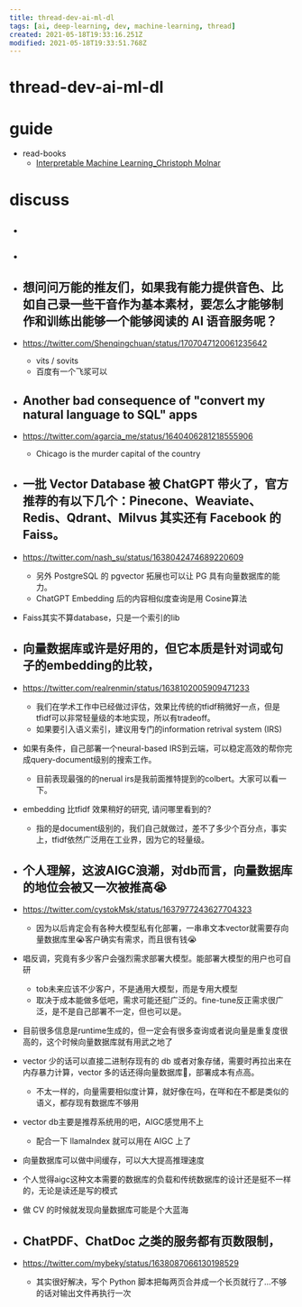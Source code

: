 ```yaml
---
title: thread-dev-ai-ml-dl
tags: [ai, deep-learning, dev, machine-learning, thread]
created: 2021-05-18T19:33:16.251Z
modified: 2021-05-18T19:33:51.768Z
---
```


# thread-dev-ai-ml-dl

# guide

- read-books
  - [Interpretable Machine Learning_Christoph Molnar](https://christophm.github.io/interpretable-ml-book/)
# discuss
- ## 

- ## 

- ## 想问问万能的推友们，如果我有能力提供音色、比如自己录一些干音作为基本素材，要怎么才能够制作和训练出能够一个能够阅读的 AI 语音服务呢？
- https://twitter.com/Shenqingchuan/status/1707047120061235642
  - vits / sovits
  - 百度有一个飞浆可以

- ## Another bad consequence of "convert my natural language to SQL" apps
- https://twitter.com/agarcia_me/status/1640406281218555906
  - Chicago is the murder capital of the country

- ## 一批 Vector Database 被 ChatGPT 带火了，官方推荐的有以下几个：Pinecone、Weaviate、Redis、Qdrant、Milvus 其实还有 Facebook 的 Faiss。
- https://twitter.com/nash_su/status/1638042474689220609
  - 另外 PostgreSQL 的 pgvector 拓展也可以让 PG 具有向量数据库的能力。
  - ChatGPT Embedding 后的内容相似度查询是用 Cosine算法
- Faiss其实不算database，只是一个索引的lib

- ## 向量数据库或许是好用的，但它本质是针对词或句子的embedding的比较，
- https://twitter.com/realrenmin/status/1638102005909471233
  - 我们在学术工作中已经做过评估，效果比传统的tfidf稍微好一点，但是tfidf可以非常轻量级的本地实现，所以有tradeoff。
  - 如果要引入语义索引，建议用专门的information retrival system (IRS)
- 如果有条件，自己部署一个neural-based IRS到云端，可以稳定高效的帮你完成query-document级别的搜索工作。 
  - 目前表现最强的的nerual irs是我前面推特提到的colbert。大家可以看一下。
- embedding 比tfidf 效果稍好的研究, 请问哪里看到的?
  - 指的是document级别的，我们自己就做过，差不了多少个百分点，事实上，tfidf依然广泛用在工业界，因为它的轻量级。

- ## 个人理解，这波AIGC浪潮，对db而言，向量数据库的地位会被又一次被推高😭
- https://twitter.com/cystokMsk/status/1637977243627704323
  - 因为以后肯定会有各种大模型私有化部署，一串串文本vector就需要存向量数据库里😭客户确实有需求，而且很有钱😭

- 唱反调，究竟有多少客户会强烈需求部署大模型。能部署大模型的用户也可自研
  - tob未来应该不少客户，不是通用大模型，而是专用大模型
  - 取决于成本能做多低吧，需求可能还挺广泛的。fine-tune反正需求很广泛，是不是自己部署不一定，但也可以是。

- 目前很多信息是runtime生成的，但一定会有很多查询或者说向量是重复度很高的，这个时候向量数据库就有用武之地了
- vector 少的话可以直接二进制存现有的 db 或者对象存储，需要时再拉出来在内存暴力计算，vector 多的话还得向量数据库🥲，部署成本有点高。
  - 不太一样的，向量需要相似度计算，就好像在吗，在咩和在不都是类似的语义，都存现有数据库不够用
- vector db主要是推荐系统用的吧，AIGC感觉用不上
  - 配合一下 llamaIndex 就可以用在 AIGC 上了
- 向量数据库可以做中间缓存，可以大大提高推理速度
- 个人觉得aigc这种文本需要的数据库的负载和传统数据库的设计还是挺不一样的，无论是读还是写的模式
- 做 CV 的时候就发现向量数据库可能是个大蓝海

- ## ChatPDF、ChatDoc 之类的服务都有页数限制，
- https://twitter.com/mybeky/status/1638087066130198529
  - 其实很好解决，写个 Python 脚本把每两页合并成一个长页就行了…不够的话对输出文件再执行一次

